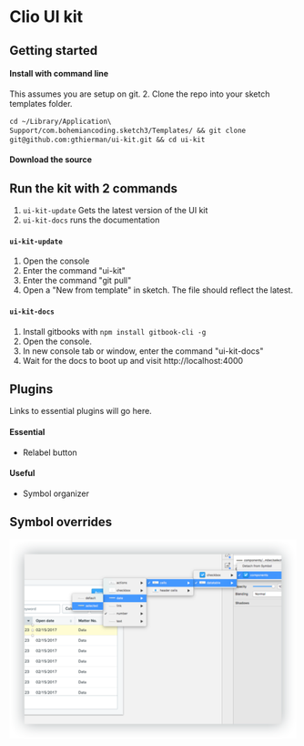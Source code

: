 # Clio UI kit

## Getting started

#### Install with command line
This assumes you are setup on git.
2. Clone the repo into your sketch templates folder.
```
cd ~/Library/Application\ Support/com.bohemiancoding.sketch3/Templates/ && git clone git@github.com:gthierman/ui-kit.git && cd ui-kit
```

#### Download the source

## Run the kit with 2 commands
1. `ui-kit-update` Gets the latest version of the UI kit
2. `ui-kit-docs` runs the documentation

#### `ui-kit-update`
1. Open the console
2. Enter the command "ui-kit"
3. Enter the command "git pull"
4. Open a "New from template" in sketch. The file should reflect the latest.

#### `ui-kit-docs`
1. Install gitbooks with `npm install gitbook-cli -g`
1. Open the console.
2. In new console tab or window, enter the command "ui-kit-docs"
3. Wait for the docs to boot up and visit http://localhost:4000

## Plugins
Links to essential plugins will go here.
#### Essential
* Relabel button

#### Useful
* Symbol organizer

## Symbol overrides
![Symbol overrides](images/symbol-overrides.png)
